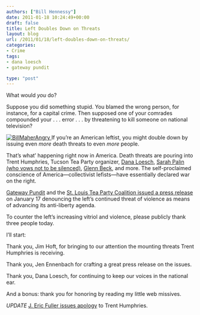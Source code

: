 ```yaml
---
authors: ["Bill Hennessy"]
date: 2011-01-18 10:24:49+00:00
draft: false
title: Left Doubles Down on Threats
layout: blog
url: /2011/01/18/left-doubles-down-on-threats/
categories:
- Crime
tags:
- dana loesch
- gateway pundit

type: "post"
---
```


What would _you_ do?

 

Suppose you did something stupid. You blamed the wrong person, for instance, for a capital crime. Then supposed one of your comrades compounded your . . . error . . . by threatening to kill someone on national television?

 

[![BillMaherAngry](https://hennessysview.com/wp-content/uploads/2011/01/BillMaherAngry_thumb1.jpg)
](https://hennessysview.com/wp-content/uploads/2011/01/BillMaherAngry1.jpg)If you’re an American leftist, you might double down by issuing even _more_ death threats to even _more_ people. 

 

That’s what’ happening right now in America. Death threats are pouring into Trent Humphries, Tucson Tea Party organizer, [Dana Loesch](https://teapartyfi.com/news/Dana-Loesch-Gets-Death-Threats-in-Wake-of-Arizona-Shooting-1859628.html), [Sarah Palin (who vows not to be silenced)](https://michellemalkin.com/2011/01/17/shut-me-up/), [Glenn Beck](https://www.mediaite.com/tv/glenn-beck-opens-up-about-violence-i-have-15-operating-threats-on-me-at-any-given-time/), and more. The self-proclaimed conscience of America—collectivist lefists—have essentially declared war on the right.

 

[Gateway Pundit](https://gatewaypundit.rightnetwork.com/) and the [St. Louis Tea Party Coalition issued a press release](https://gatewaypundit.rightnetwork.com/2011/01/st-louis-tea-party-stands-in-solidarity-with-trent-humphries-and-the-tucson-tea-party/) on January 17 denouncing the left’s continued threat of violence as means of advancing its anti-liberty agenda.

 

To counter the left’s increasing vitriol and violence, please publicly thank three people today. 

 

I’ll start:

 

Thank you, Jim Hoft, for bringing to our attention the mounting threats Trent Humphries is receiving. 

 

Thank you, Jen Ennenbach for crafting a great press release on the issues.

 

Thank you, Dana Loesch, for continuing to keep our voices in the national ear.

 

And a bonus: thank you for honoring by reading my little web missives.

 

*UPDATE* [J. Eric Fuller issues apology](https://www.cnn.com/2011/POLITICS/01/17/arizona.shooting.fuller/index.html) to Trent Humphries.
